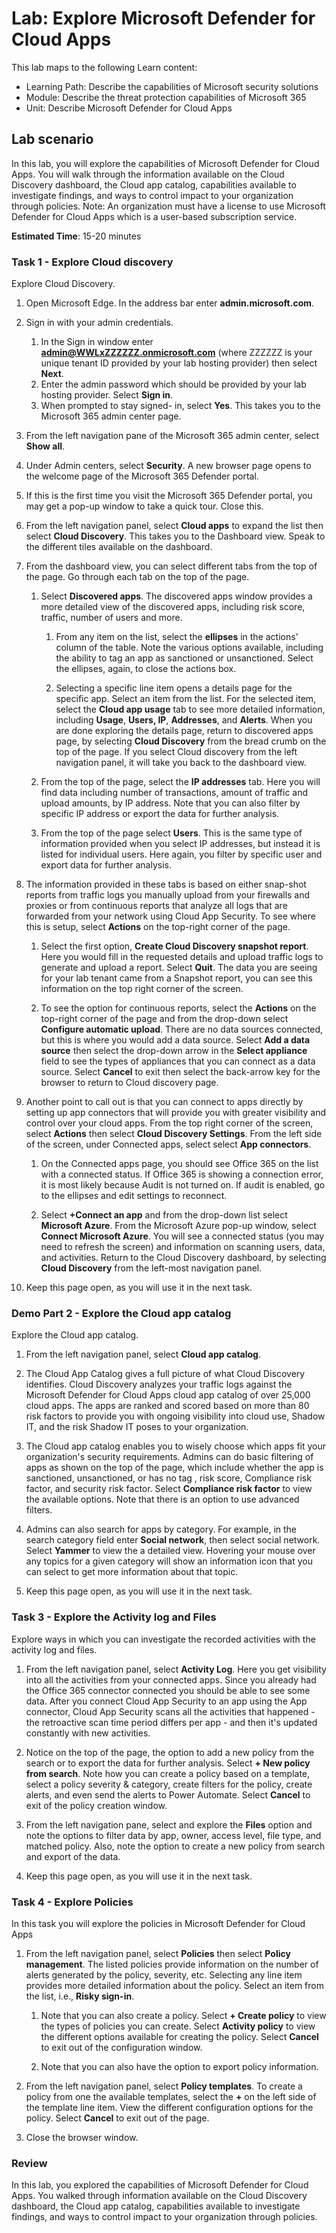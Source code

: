 <!---
---
Lab:
    Title: 'Explore Microsoft Defender for Cloud Apps '
    Module: 'Learning Path: Describe the capabilities of Microsoft security solutions; Module 4: Describe the threat protection capabilities of Microsoft 365; Unit 5: Describe Microsoft Defender for Cloud Apps'
---
--->

# Lab: Explore Microsoft Defender for Cloud Apps

This lab maps to the following Learn content:

- Learning Path: Describe the capabilities of Microsoft security solutions
- Module: Describe the threat protection capabilities of Microsoft 365
- Unit: Describe Microsoft Defender for Cloud Apps

## Lab scenario

In this lab, you will explore the capabilities of Microsoft Defender for Cloud Apps.  You will walk through the information available on the Cloud Discovery dashboard, the Cloud app catalog, capabilities available to investigate findings, and ways to control impact to your organization through policies. Note:  An organization must have a license to use Microsoft Defender for Cloud Apps which is a user-based subscription service.

**Estimated Time**: 15-20 minutes

### Task 1 - Explore Cloud discovery

Explore Cloud Discovery.

1. Open Microsoft Edge. In the address bar enter **admin.microsoft.com**.

1. Sign in with your admin credentials.
    1. In the Sign in window enter **admin@WWLxZZZZZZ.onmicrosoft.com** (where ZZZZZZ is your unique tenant ID provided by your lab hosting provider) then select **Next**.
    1. Enter the admin password which should be provided by your lab hosting provider. Select **Sign in**.
    1. When prompted to stay signed- in, select **Yes**. This takes you to the Microsoft 365 admin center page.

1. From the left navigation pane of the Microsoft 365 admin center, select **Show all**.

1. Under Admin centers, select **Security**.  A new browser page opens to the welcome page of the Microsoft 365 Defender portal.  

1. If this is the first time you visit the Microsoft 365 Defender portal, you may get a pop-up window to take a quick tour.  Close this.

1. From the left navigation panel, select **Cloud apps** to expand the list then select **Cloud Discovery**. This takes you to the Dashboard view.  Speak to the different tiles available on the dashboard.

1. From the dashboard view, you can select different tabs from the top of the page.  Go through each tab on the top of the page.
    
    1. Select **Discovered apps**. The discovered apps window provides a more detailed view of the discovered apps, including risk score, traffic, number of users and more. 

        1. From any item on the list, select the **ellipses** in the actions’ column of the table.  Note the various options available, including the ability to tag an app as sanctioned or unsanctioned.  Select the ellipses, again, to close the actions box.
        
        1. Selecting a specific line item opens a details page for the specific app.  Select an item from the list.  For the selected item, select the **Cloud app usage** tab to see more detailed information, including  **Usage**, **Users, IP**, **Addresses**, and **Alerts**. When you are done exploring the details page, return to discovered apps page, by selecting **Cloud Discovery** from the bread crumb on the top of the page.  If you select Cloud discovery from the left navigation panel, it will take you back to the dashboard view.
        
    1. From the top of the page, select the **IP addresses** tab.  Here you will find data including number of transactions, amount of traffic and upload amounts, by IP address.  Note that you can also filter by specific IP address or export the data for further analysis.
        
    1. From the top of the page select **Users**.  This is the same type of information provided when you select IP addresses, but instead it is listed for individual users.  Here again, you filter by specific user and export data for further analysis.

1. The information provided in these tabs is based on either snap-shot reports from traffic logs you manually upload from your firewalls and proxies or from continuous reports that analyze all logs that are forwarded from your network using Cloud App Security.  To see where this is setup, select **Actions** on the top-right corner of the page.

    1. Select the first option, **Create Cloud Discovery snapshot report**. Here you would fill in the requested details and upload traffic logs to generate and upload a report.  Select **Quit**.  The data you are seeing for your lab tenant came from a Snapshot report, you can see this information on the top right corner of the screen.

    1. To see the option for continuous reports, select the **Actions** on the top-right corner of the page and from the drop-down select **Configure automatic upload**.  There are no data sources connected, but this is where you would add a data source. Select **Add a data source** then select the drop-down arrow in the **Select appliance** field to see the types of appliances that you can connect as a data source.  Select **Cancel** to exit then select the back-arrow key for the browser to return to Cloud discovery page.

1. Another point to call out is that you can connect to apps directly by setting up app connectors that will provide you with greater visibility and control over your cloud apps. From the top right corner of the screen, select **Actions** then select **Cloud Discovery Settings**.  From the left side of the screen, under Connected apps, select select **App connectors**.  

    1. On the Connected apps page, you should see Office 365 on the list with a connected status.  If Office 365 is showing a connection error, it is most likely because Audit is not turned on.  If audit is enabled, go to the ellipses and edit settings to reconnect.

    1. Select **+Connect an app** and from the drop-down list select **Microsoft Azure**.  From the Microsoft Azure pop-up window, select **Connect Microsoft Azure**.  You will see a connected status (you may need to refresh the screen) and information on scanning users, data, and activities.  Return to the Cloud Discovery dashboard, by selecting **Cloud Discovery** from the left-most navigation panel.

1. Keep this page open, as you will use it in the next task.

### Demo Part 2 - Explore the Cloud app catalog

Explore the Cloud app catalog.

1. From the left navigation panel, select **Cloud app catalog**.

1. The Cloud App Catalog gives a full picture of what Cloud Discovery identifies. Cloud Discovery analyzes your traffic logs against the Microsoft Defender for Cloud Apps cloud app catalog of over 25,000 cloud apps. The apps are ranked and scored based on more than 80 risk factors to provide you with ongoing visibility into cloud use, Shadow IT, and the risk Shadow IT poses to your organization.

1. The Cloud app catalog enables you to wisely choose which apps fit your organization's security requirements. Admins can do basic filtering of apps as shown on the top of the page, which include whether the app is sanctioned, unsanctioned, or has no tag , risk score, Compliance risk factor, and security risk factor.  Select **Compliance risk factor** to view the available options.  Note that there is an option to use advanced filters.

1. Admins can also search for apps by category.  For example, in the search category field enter **Social network**, then select social network.  Select **Yammer** to view the a detailed view.  Hovering your mouse over any topics for a given category will show an information icon that you can select to get more information about that topic.
 
1. Keep this page open, as you will use it in the next task.

### Task 3 - Explore the Activity log and Files

Explore ways in which you can investigate the recorded activities with the activity log and files.

1. From the left navigation panel, select **Activity Log**.  Here you get visibility into all the activities from your connected apps.   Since you already had the Office 365 connector connected you should be able to see some data. After you connect Cloud App Security to an app using the App connector, Cloud App Security scans all the activities that happened - the retroactive scan time period differs per app - and then it's updated constantly with new activities.  

1. Notice on the top of the page, the option to add a new policy from the search or to export the data for further analysis.  Select **+ New policy from search**.  Note how you can create a policy based on a template, select a policy severity & category, create filters for the policy, create alerts, and even send the alerts to Power Automate.  Select **Cancel** to exit of the policy creation window.

1. From the left navigation pane, select and explore the **Files** option and note the options to filter data by app, owner, access level, file type, and matched policy. Also, note the option to create a new policy from search and export of the data.

1. Keep this page open, as you will use it in the next task.

### Task 4 - Explore Policies

In this task you will explore the policies in Microsoft Defender for Cloud Apps

1. From the left navigation panel, select **Policies** then select **Policy management**.  The listed policies provide information on the number of alerts generated by the policy, severity, etc. Selecting any line item provides more detailed information about the policy. Select an item from the list, i.e., **Risky sign-in**.

    1. Note that you can also create a policy. Select **+ Create policy** to view the types of policies you can create.  Select **Activity policy** to view the different options available for creating the policy.  Select **Cancel** to exit out of the configuration window.
    
    1. Note that you can also have the option to export policy information.

1. From the left navigation panel, select **Policy templates**. To create a policy from one the available templates, select the **+** on the left side of the template line item.  View the different configuration options for the policy.  Select **Cancel** to exit out of the page.

1. Close the browser window.

### Review

In this lab, you explored the capabilities of Microsoft Defender for Cloud Apps.  You walked through information available on the Cloud Discovery dashboard, the Cloud app catalog, capabilities available to investigate findings, and ways to control impact to your organization through policies.
